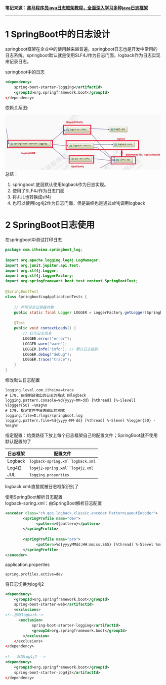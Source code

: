 **笔记来源：**[**黑马程序员java日志框架教程，全面深入学习多种java日志框架**](https://www.bilibili.com/video/BV1iJ411H74S/?p=10&spm_id_from=pageDriver&vd_source=e8046ccbdc793e09a75eb61fe8e84a30)

------



# 1 SpringBoot中的日志设计
springboot框架在企业中的使用越来越普遍，springboot日志也是开发中常用的日志系统。springboot默认就是使用SLF4J作为日志门面，logback作为日志实现来记录日志。 

springboot中的日志

```xml
<dependency>
    spring-boot-starter-logging</artifactId>
    <groupId>org.springframework.boot</groupId>
</dependency>
```

依赖关系图:

![](images/52.png)  
总结：

1. springboot 底层默认使用logback作为日志实现。
2. 使用了SLF4J作为日志门面
3. 将JUL也转换成slf4j
4. 也可以使用log4j2作为日志门面，但是最终也是通过slf4j调用logback

# 2 SpringBoot日志使用 
在springboot中测试打印日志

```java
package com.itheima.springboot_log;

import org.apache.logging.log4j.LogManager;
import org.junit.jupiter.api.Test;
import org.slf4j.Logger;
import org.slf4j.LoggerFactory;
import org.springframework.boot.test.context.SpringBootTest;

@SpringBootTest
class SpringbootLogApplicationTests {

    // 声明日志记录器对象
    public static final Logger LOGGER = LoggerFactory.getLogger(SpringbootLogApplicationTests.class);

    @Test
    public void contextLoads() {
        // 打印日志信息
        LOGGER.error("error");
        LOGGER.warn("warn");
        LOGGER.info("info"); // 默认日志级别
        LOGGER.debug("debug");
        LOGGER.trace("trace");
    }
}

```

修改默认日志配置

```properties
logging.level.com.itheima=trace
# 178. 在控制台输出的日志的格式 同logback
logging.pattern.console=%d{yyyy-MM-dd} [%thread] [%-5level] %logger{50} -%msg%n
# 179. 指定文件中日志输出的格式
logging.file=D:/logs/springboot.log
logging.pattern.file=%d{yyyy-MM-dd} [%thread] %-5level %logger{50} - %msg%n
```

指定配置：给类路径下放上每个日志框架自己的配置文件；SpringBoot就不使用默认配置的了

| 日志框架    | 配置文件                             |
| ------- | -------------------------------- |
| Logback | `logback-spring.xm``logback.xml` |
| Log4j2  | `log4j2-spring.xml``log4j2.xml`  |
| JUL     | `logging.properties`             |


logback.xml:直接就被日志框架识别了 

使用SpringBoot解析日志配置  
logback-spring.xml：由SpringBoot解析日志配置

```xml
<encoder class="ch.qos.logback.classic.encoder.PatternLayoutEncoder">
        <springProfile name="dev">
              <pattern>${pattern}</pattern>
        </springProfile>
  
        <springProfile name="pro">
              <pattern>%d{yyyyMMdd:HH:mm:ss.SSS} [%thread] %-5level %msg%n</pattern>
        </springProfile>
</encoder>
```

application.properties

```properties
spring.profiles.active=dev
```

将日志切换为log4j2

```xml
<dependency>
    <groupId>org.springframework.boot</groupId>
  	spring-boot-starter-web</artifactId>
    <exclusions>
<!--排除logback--> 
      <exclusion>
            spring-boot-starter-logging</artifactId>
            <groupId>org.springframework.boot</groupId>
        </exclusion>
    </exclusions>
</dependency>

<!-- 添加log4j2 --> 
<dependency>
    <groupId>org.springframework.boot</groupId>
    spring-boot-starter-log4j2</artifactId>
</dependency>
  
```

